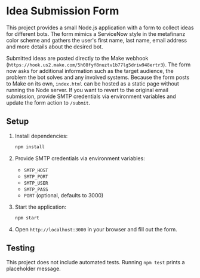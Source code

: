 # Idea Submission Form

This project provides a small Node.js application with a form to collect ideas for different bots. The form mimics a ServiceNow style in the metafinanz color scheme and gathers the user's first name, last name, email address and more details about the desired bot.

Submitted ideas are posted directly to the Make webhook (`https://hook.us2.make.com/5h08fyf8nuztv1b77lg5driw948ertr3`).
The form now asks for additional information such as the target audience, the problem the bot solves and any involved systems.
Because the form posts to Make on its own, `index.html` can be hosted as a static page without running the Node server.
If you want to revert to the original email submission, provide SMTP credentials via environment variables and update the form action to `/submit`.

## Setup

1. Install dependencies:
   ```bash
   npm install
   ```

2. Provide SMTP credentials via environment variables:
   - `SMTP_HOST`
   - `SMTP_PORT`
   - `SMTP_USER`
   - `SMTP_PASS`
   - `PORT` (optional, defaults to 3000)

3. Start the application:
   ```bash
   npm start
   ```

4. Open `http://localhost:3000` in your browser and fill out the form.

## Testing

This project does not include automated tests. Running `npm test` prints a placeholder message.
